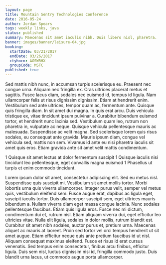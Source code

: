 ```yaml
---
layout: page
title: Mountain Sentry Technologies Conference
date: 2016-05-24
author: Jordan Spears
tags: weekly links, java
status: published
summary: Maecenas sit amet iaculis nibh. Duis libero nisl, pharetra.
banner: images/banner/leisure-04.jpg
booking:
  startDate: 03/21/2017
  endDate: 03/26/2017
  ctyhocn: AGSWRHX
  groupCode: MSTC
published: true
---
```

Sed mattis nibh nunc, in accumsan turpis scelerisque eu. Praesent nec congue urna. Aliquam nec fringilla ex. Cras ultrices placerat metus et sagittis. Fusce lacus diam, sodales nec euismod id, tempus id ligula. Nam ullamcorper felis ut risus dignissim dignissim. Etiam at hendrerit enim.
Vestibulum sed ante ultrices, tempor quam ac, fermentum ante. Quisque quis fringilla diam. In sit amet dui magna. In quis erat arcu. Duis vehicula tristique ex, vitae tincidunt ipsum pulvinar a. Curabitur bibendum euismod tortor, et hendrerit nunc lacinia sed. Vestibulum quam leo, rutrum non pharetra in, vulputate ac neque. Quisque vehicula pellentesque mauris ac malesuada. Suspendisse ac velit magna. Sed scelerisque lorem quis risus sodales, eu consequat ante gravida. Mauris ipsum diam, congue vel vehicula sed, mattis non sem. Vivamus id ante eu nisi pharetra iaculis sit amet quis eros. Etiam gravida ante sit amet velit mattis condimentum.

1 Quisque sit amet lectus at dolor fermentum suscipit
1 Quisque iaculis nisi tincidunt leo pellentesque, eget convallis magna euismod
1 Phasellus ut turpis et enim commodo tincidunt.

Lorem ipsum dolor sit amet, consectetur adipiscing elit. Sed eu metus nisl. Suspendisse quis suscipit mi. Vestibulum sit amet mollis tortor. Morbi lobortis urna quis viverra ullamcorper. Integer purus velit, semper vel metus quis, vestibulum eleifend sem. Fusce augue erat, dapibus ac ligula eget, suscipit iaculis tortor. Duis ullamcorper suscipit sem, eget ultrices mauris bibendum a. Nullam viverra diam eget massa congue lacinia. Nunc sodales pellentesque faucibus. Etiam quis ligula eros. Fusce nec mi dictum, condimentum dui et, rutrum nisl.
Etiam aliquam viverra dui, eget efficitur leo ultricies vitae. Nulla elit ligula, sodales in dolor mollis, rutrum blandit est. Curabitur sit amet nibh sodales, auctor purus et, pretium urna. Maecenas aliquet ac mauris at laoreet. Proin sed tortor vel orci tempus hendrerit ut sit amet augue. Etiam efficitur neque quis ante pretium faucibus id ut nisl. Aliquam consequat maximus eleifend. Fusce et risus id erat cursus venenatis. Sed tempus enim consectetur, finibus arcu finibus, efficitur ligula. Duis sem nisl, luctus dignissim nisi id, fringilla commodo justo. Duis blandit urna lacus, ut commodo augue porta ullamcorper.
